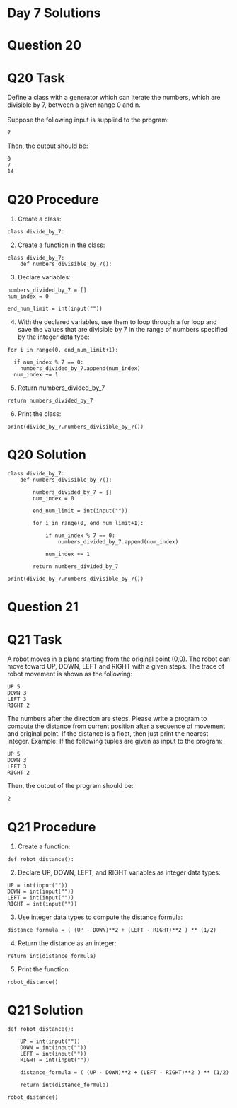# Day 7 Solutions

# Question 20

# Q20 Task
Define a class with a generator which can iterate the numbers, which are divisible by 7, between a given range 0 and n. <br>
<br>
Suppose the following input is supplied to the program:
```
7
```
Then, the output should be:
```
0
7
14
```

# Q20 Procedure
1. Create a class:
```
class divide_by_7:
```
2. Create a function in the class:
```
class divide_by_7:
    def numbers_divisible_by_7():
```
3. Declare variables:
```
numbers_divided_by_7 = []
num_index = 0

end_num_limit = int(input(""))
```
4. With the declared variables, use them to loop through a for loop and save the values that are divisible by 7 in the range of numbers specified by the integer data type:
```
for i in range(0, end_num_limit+1):

  if num_index % 7 == 0:
    numbers_divided_by_7.append(num_index)
  num_index += 1
```
5. Return numbers_divided_by_7
```
return numbers_divided_by_7
```
6. Print the class:
```
print(divide_by_7.numbers_divisible_by_7())
```

# Q20 Solution
```
class divide_by_7:
    def numbers_divisible_by_7():

        numbers_divided_by_7 = []
        num_index = 0

        end_num_limit = int(input(""))

        for i in range(0, end_num_limit+1):

            if num_index % 7 == 0:
                numbers_divided_by_7.append(num_index)

            num_index += 1

        return numbers_divided_by_7
        
print(divide_by_7.numbers_divisible_by_7()) 
```


# Question 21

# Q21 Task
A robot moves in a plane starting from the original point (0,0). The robot can move toward UP, DOWN, LEFT and RIGHT with a given steps. The trace of robot movement is shown as the following:
```
UP 5
DOWN 3
LEFT 3
RIGHT 2
```
The numbers after the direction are steps. Please write a program to compute the distance from current position after a sequence of movement and original point. If the distance is a float, then just print the nearest integer. Example: If the following tuples are given as input to the program:
```
UP 5
DOWN 3 
LEFT 3
RIGHT 2
```
Then, the output of the program should be:
```
2
```

# Q21 Procedure
1. Create a function:
```
def robot_distance():
```
2. Declare UP, DOWN, LEFT, and RIGHT variables as integer data types:
```
UP = int(input(""))
DOWN = int(input(""))
LEFT = int(input(""))
RIGHT = int(input(""))
```
3. Use integer data types to compute the distance formula:
```
distance_formula = ( (UP - DOWN)**2 + (LEFT - RIGHT)**2 ) ** (1/2)
```
4. Return the distance as an integer:
```
return int(distance_formula)
```
5. Print the function:
```
robot_distance()
```
# Q21 Solution
```
def robot_distance():
    
    UP = int(input(""))
    DOWN = int(input(""))
    LEFT = int(input(""))
    RIGHT = int(input(""))
    
    distance_formula = ( (UP - DOWN)**2 + (LEFT - RIGHT)**2 ) ** (1/2)
    
    return int(distance_formula)
    
robot_distance()
```
